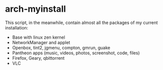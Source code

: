 # arch-myinstall

This script, in the meanwhile, contain almost all the packages of my current installation:

+ Base with linux zen kernel
+ NetworkManager and applet
+ Openbox, tint2, jgmenu, compton, gmrun, guake
+ Pantheon apps (music, videos, photos, screenshot, code, files)
+ Firefox, Geary, qbittorrent
+ VLC 
